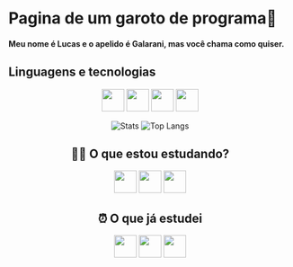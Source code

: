 # Pagina de um garoto de programa🔐
#### Meu nome é Lucas e o apelido é Galarani, mas você chama como quiser.

## Linguagens e tecnologias

<div align="center">

<img src="https://cdn.jsdelivr.net/gh/devicons/devicon@latest/icons/javascript/javascript-original.svg" width= "40" height= "40" /> <img src="https://cdn.jsdelivr.net/gh/devicons/devicon@latest/icons/css3/css3-original.svg" width= "40" height= "40" /> <img src="https://cdn.jsdelivr.net/gh/devicons/devicon@latest/icons/html5/html5-original.svg" width= "40" height= "40" /> <img src="https://cdn.jsdelivr.net/gh/devicons/devicon@latest/icons/sqldeveloper/sqldeveloper-plain.svg" width= "40" height= "40"/>

</div>
          
<div align="center">
  
  ![Stats](https://github-readme-stats.vercel.app/api?username=LucasGalarani&show_icons=true&theme=github_dark&hide_border=true&rank_icon=github&hide=issues)
  ![Top Langs](https://github-readme-stats.vercel.app/api/top-langs/?username=LucasGalarani&layout=compact&theme=github_dark&hide_border=true&hide=portugol)
  
</div>

<h2 align="center"> 👨‍💻 O que estou estudando? </h2>
<div align="center">
  
<img src="https://cdn.jsdelivr.net/gh/devicons/devicon@latest/icons/cplusplus/cplusplus-original.svg" width= "40" height= "40" /> <img src="https://cdn.jsdelivr.net/gh/devicons/devicon@latest/icons/c/c-original.svg"  width= "40" height= "40" /> <img src="https://cdn.jsdelivr.net/gh/devicons/devicon@latest/icons/oracle/oracle-original.svg" width= "40" height= "40"/>
  
</div>

<h2 align="center"> ⏰ O que já estudei </h2>
<div align="center">
  
<img src="https://cdn.jsdelivr.net/gh/devicons/devicon@latest/icons/javascript/javascript-original.svg" width= "40" height= "40" /> <img src="https://cdn.jsdelivr.net/gh/devicons/devicon@latest/icons/css3/css3-original.svg" width= "40" height= "40" /> <img src="https://cdn.jsdelivr.net/gh/devicons/devicon@latest/icons/html5/html5-original.svg" width= "40" height= "40" />
  
</div>
